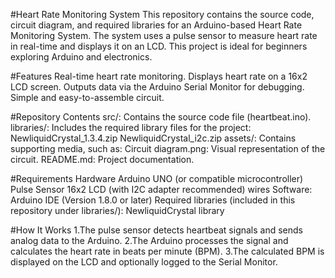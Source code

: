 #Heart Rate Monitoring System
This repository contains the source code, circuit diagram, and required libraries for an Arduino-based Heart Rate Monitoring System. The system uses a pulse sensor to measure heart rate in real-time and displays it on an LCD. This project is ideal for beginners exploring Arduino and electronics.

#Features
Real-time heart rate monitoring.
Displays heart rate on a 16x2 LCD screen.
Outputs data via the Arduino Serial Monitor for debugging.
Simple and easy-to-assemble circuit.

#Repository Contents
src/: Contains the source code file (heartbeat.ino).
libraries/: Includes the required library files for the project:
NewliquidCrystal_1.3.4.zip
NewliquidCrystal_i2c.zip
assets/: Contains supporting media, such as:
Circuit diagram.png: Visual representation of the circuit.
README.md: Project documentation.

#Requirements
Hardware
Arduino UNO (or compatible microcontroller)
Pulse Sensor
16x2 LCD (with I2C adapter recommended)
wires
Software:
Arduino IDE (Version 1.8.0 or later)
Required libraries (included in this repository under libraries/):
NewliquidCrystal library

#How It Works
1.The pulse sensor detects heartbeat signals and sends analog data to the Arduino.
2.The Arduino processes the signal and calculates the heart rate in beats per minute (BPM).
3.The calculated BPM is displayed on the LCD and optionally logged to the Serial Monitor.
